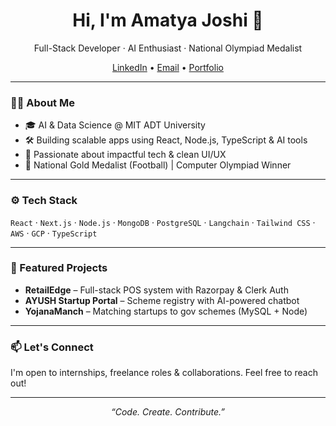 <h1 align="center">Hi, I'm Amatya Joshi 👋</h1>

<p align="center">
  Full-Stack Developer · AI Enthusiast · National Olympiad Medalist
</p>

<p align="center">
  <a href="https://linkedin.com/in/amatyajoshi">LinkedIn</a> • 
  <a href="mailto:your.email@example.com">Email</a> • 
  <a href="https://your-portfolio-link.com">Portfolio</a>
</p>

---

### 🧑‍💻 About Me

- 🎓 AI & Data Science @ MIT ADT University  
- 🛠️ Building scalable apps using React, Node.js, TypeScript & AI tools  
- 🧠 Passionate about impactful tech & clean UI/UX  
- 🥇 National Gold Medalist (Football) | Computer Olympiad Winner  

---

### ⚙️ Tech Stack

`React` · `Next.js` · `Node.js` · `MongoDB` · `PostgreSQL` · `Langchain` · `Tailwind CSS` · `AWS` · `GCP` · `TypeScript`

---

### 🚀 Featured Projects

- **RetailEdge** – Full-stack POS system with Razorpay & Clerk Auth  
- **AYUSH Startup Portal** – Scheme registry with AI-powered chatbot  
- **YojanaManch** – Matching startups to gov schemes (MySQL + Node)

---

### 📫 Let's Connect

I'm open to internships, freelance roles & collaborations. Feel free to reach out!

---

<p align="center"><em>“Code. Create. Contribute.”</em></p>
